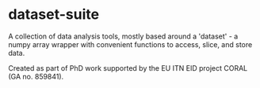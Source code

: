 # dataset-suite
A collection of data analysis tools, mostly based around a 'dataset' - a numpy array wrapper with convenient functions to access, slice, and store data.

Created as part of PhD work supported by the EU ITN EID project CORAL (GA no. 859841).
